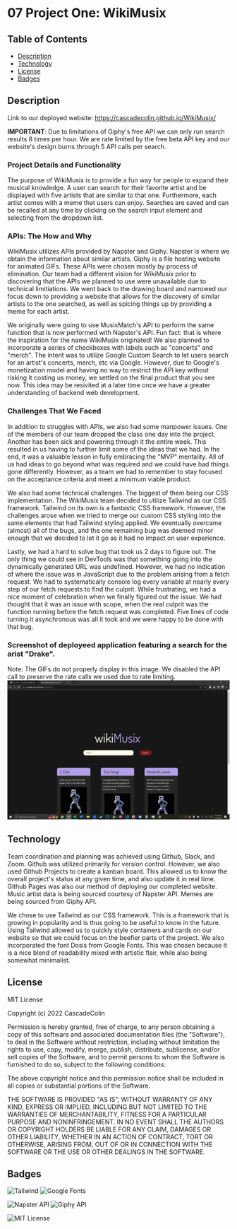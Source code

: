 # 07 Project One: WikiMusix

## Table of Contents

- [Description](#Description)
- [Technology](#Technology)
- [License](#license)
- [Badges](#badges)

## Description

Link to our deployed website: https://cascadecolin.github.io/WikiMusix/

**IMPORTANT**:  Due to limitations of Giphy's free API we can only run search results 8 times per hour.  We are rate limited by the free beta API key and our website's design burns through 5 API calls per search.

### Project Details and Functionality

The purpose of WikiMusix is to provide a fun way for people to expand their musical knowledge.  A user can search for their favorite artist and be displayed with five artists that are similar to that one.  Furthermore, each artist comes with a meme that users can enjoy.  Searches are saved and can be recalled at any time by clicking on the search input element and selecting from the dropdown list.

### APIs:  The How and Why

WikiMusix utilizes APIs provided by Napster and Giphy.  Napster is where we obtain the information about similar artists.  Giphy is a file hosting website for animated GIFs. These APIs were chosen mostly by process of elimination.  Our team had a different vision for WikiMusix prior to discovering that the APIs we planned to use were unavailable due to technical limitiations.  We went back to the drawing board and narrowed our focus down to providing a website that allows for the discovery of similar artists to the one searched, as well as spicing things up by providing a meme for each artist.  

We originally were going to use MusixMatch's API to perform the same function that is now performed with Napster's API.  Fun fact:  that is where the inspiration for the name WikiMusix originated!  We also planned to incorporate a series of checkboxes with labels such as "concerts" and "merch".  The intent was to utilize Google Custom Search to let users search for an artist's concerts, merch, etc via Google.  However, due to Google's monetization model and having no way to restrict the API key without risking it costing us money, we settled on the final product that you see now.  This idea may be resivited at a later time once we have a greater understanding of backend web development.

### Challenges That We Faced

In addition to struggles with APIs, we also had some manpower issues.  One of the members of our team dropped the class one day into the project.  Another has been sick and powering through it the entire week.  This resulted in us having to further limit some of the ideas that we had.  In the end, it was a valuable lesson in fully embracing the "MVP" mentality.  All of us had ideas to go beyond what was required and we could have had things gone differently.  However, as a team we had to remember to stay focused on the acceptance criteria and meet a minimum viable product.

We also had some technical challenges.  The biggest of them being our CSS implementation.  The WikiMusix team decided to utilize Tailwind as our CSS framework.  Tailwind on its own is a fantastic CSS framework.  However, the challenges arose when we tried to merge our custom CSS styling into the same elements that had Tailwind styling applied.  We eventually overcame (almost) all of the bugs, and the one remaining bug was deemed minor enough that we decided to let it go as it had no impact on user experience.

Lastly, we had a hard to solve bug that took us 2 days to figure out.  The only thing we could see in DevTools was that something going into the dynamically generated URL was undefined.  However, we had no indication of where the issue was in JavaScript due to the problem arising from a fetch request.  We had to systematically console log every variable at nearly every step of our fetch requests to find the culprit.  While frustrating, we had a nice moment of celebration when we finally figured out the issue.  We had thought that it was an issue with scope, when the real culprit was the function running before the fetch request was completed.  Five lines of code turning it asynchronous was all it took and we were happy to be done with that bug.

### Screenshot of deployeed application featuring a search for the arist "Drake".
Note:  The GIFs do not properly display in this image.  We disabled the API call to preserve the rate calls we used due to rate limiting.
![Name](./assets/images/Deployed.PNG)

## Technology

Team coordination and planning was achieved using Github, Slack, and Zoom.  Github was utilized primarily for version control.  However, we also used Github Projects to create a kanban board.  This allowed us to know the overall project's status at any given time, and also update it in real time.  Github Pages was also our method of deploying our completed website.  Music artist data is being sourced courtesy of Napster API.  Memes are being sourced from Giphy API.

We chose to use Tailwind as our CSS framework.  This is a framework that is growing in popularity and is thus going to be useful to know in the future.  Using Tailwind allowed us to quickly style containers and cards on our website so that we could focus on the beefier parts of the project.  We also incorporated the font Dosis from Google Fonts.  This was chosen because it is a nice blend of readability mixed with artistic flair, while also being somewhat minimalist.

## License

MIT License

Copyright (c) 2022 CascadeColin

Permission is hereby granted, free of charge, to any person obtaining a copy
of this software and associated documentation files (the "Software"), to deal in the Software without restriction, including without limitation the rights to use, copy, modify, merge, publish, distribute, sublicense, and/or sell copies of the Software, and to permit persons to whom the Software is furnished to do so, subject to the following conditions:

The above copyright notice and this permission notice shall be included in all copies or substantial portions of the Software.

THE SOFTWARE IS PROVIDED "AS IS", WITHOUT WARRANTY OF ANY KIND, EXPRESS OR IMPLIED, INCLUDING BUT NOT LIMITED TO THE WARRANTIES OF MERCHANTABILITY, FITNESS FOR A PARTICULAR PURPOSE AND NONINFRINGEMENT. IN NO EVENT SHALL THE AUTHORS OR COPYRIGHT HOLDERS BE LIABLE FOR ANY CLAIM, DAMAGES OR OTHER LIABILITY, WHETHER IN AN ACTION OF CONTRACT, TORT OR OTHERWISE, ARISING FROM, OUT OF OR IN CONNECTION WITH THE SOFTWARE OR THE USE OR OTHER DEALINGS IN THE SOFTWARE.

## Badges

![Tailwind](https://img.shields.io/badge/Tailwind-CSS-blue) ![Google Fonts](https://img.shields.io/badge/Google-Fonts-white)

![Napster API](https://img.shields.io/badge/Napster-API-white) ![Giphy API](https://img.shields.io/badge/Giphy-API-white)

![MIT License](https://img.shields.io/badge/License-MIT-brightgreen)
